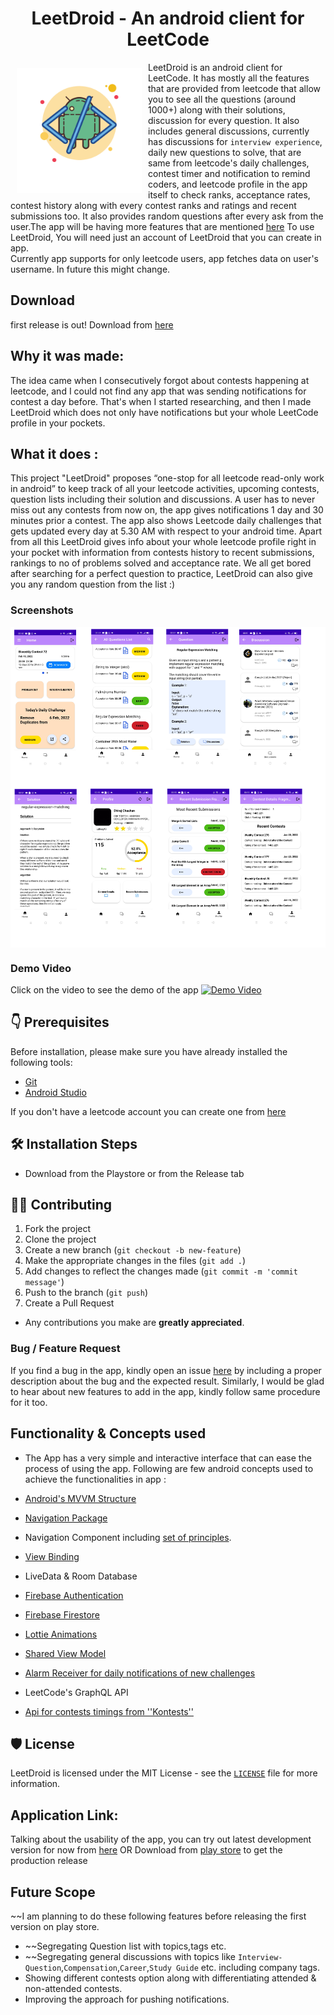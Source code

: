<h1 align="center">LeetDroid - An android client for LeetCode</h1>

<img src ="app/src/main/res/drawable/app_logo.png" align="left" width="200" hspace="10" vspace="10">

LeetDroid is an android client for LeetCode. It has mostly all the features that are provided from leetcode that allow
you to see all the questions (around 1000+) along with their solutions, discussion for every question. It also includes
general discussions, currently has discussions for ``interview experience``, daily new questions to solve, that are same
from leetcode's daily challenges, contest timer and notification to remind coders, and leetcode profile in the app itself to
check ranks, acceptance rates, contest history along with every contest ranks and ratings and recent submissions too. It
also provides random questions after every ask from the user.The app will be having more features that are
mentioned [here](https://github.com/cdhiraj40/LeetDroid/blob/main/README.md#future-scope)
To use LeetDroid, You will need just an account of LeetDroid that you can create in app.
<br/>Currently app supports for only leetcode users, app fetches data on user's username. In future this might change.

## Download
first release is out! Download from [here](https://play.google.com/store/apps/details?id=com.cdhiraj40.leetdroid)

## Why it was made:

The idea came when I consecutively forgot about contests happening at leetcode, and I could not find any app that was
sending notifications for contest a day before. That's when I started researching, and then I made LeetDroid which does
not only have notifications but your whole LeetCode profile in your pockets.

## What it does :

This project "LeetDroid" proposes “one-stop for all leetcode read-only work in android” to keep track of all your
leetcode activities, upcoming contests, question lists including their solution and discussions. A user has to never
miss out any contests from now on, the app gives notifications 1 day and 30 minutes prior a contest. The app also shows
Leetcode daily challenges that gets updated every day at 5.30 AM with respect to your android time. Apart from all this
LeetDroid gives info about your whole leetcode profile right in your pocket with information from contests history to
recent submissions, rankings to no of problems solved and acceptance rate. We all get bored after searching for a
perfect question to practice, LeetDroid can also give you any random question from the list :)

### Screenshots

<img src ="app/assets/leetdroid_collage.png" align="center">

### Demo Video

Click on the video to see the demo of the app
[![Demo Video](https://img.youtube.com/vi/4K_OnKxRmek/0.jpg)](https://youtu.be/4K_OnKxRmek)

## 👇 Prerequisites

Before installation, please make sure you have already installed the following tools:

- [Git](https://git-scm.com/downloads)
- [Android Studio](https://developer.android.com/studio)

If you don't have a leetcode account you can create one from [here](https://leetcode.com/accounts/signup/)

## 🛠️ Installation Steps

- Download from the Playstore or from the Release tab

## 👨‍💻 Contributing


1. Fork the project
2. Clone the project
3. Create a new branch (`git checkout -b new-feature`)
4. Make the appropriate changes in the files (` git add . `)
5. Add changes to reflect the changes made (`git commit -m 'commit message'`)
6. Push to the branch (` git push `)
7. Create a Pull Request
- Any contributions you make are **greatly appreciated**.

### Bug / Feature Request

If you find a bug in the app, kindly open an issue [here](https://github.com/cdhiraj40/LeetDroid/issues/new) by
including a proper description about the bug and the expected result. Similarly, I would be glad to hear about new
features to add in the app, kindly follow same procedure for it too.

## Functionality & Concepts used

- The App has a very simple and interactive interface that can ease the process of using the app. Following are few
  android concepts used to achieve the functionalities in app :

- [Android's MVVM Structure](https://developer.android.com/jetpack/guide)
- [Navigation Package](https://developer.android.com/reference/androidx/navigation/package-summary)
- Navigation Component
  including [set of principles](https://developer.android.com/guide/navigation/navigation-principles).
- [View Binding](https://developer.android.com/topic/libraries/view-binding)
- LiveData & Room Database
- [Firebase Authentication](https://firebase.google.com/docs/auth)
- [Firebase Firestore](https://firebase.google.com/docs/firestore)
- [Lottie Animations](https://airbnb.io/lottie/#/)
- [Shared View Model](https://developer.android.com/codelabs/basic-android-kotlin-training-shared-viewmodel)
- [Alarm Receiver for daily notifications of new challenges](https://developer.android.com/training/scheduling/alarms)
- LeetCode's GraphQL API
- [Api for contests timings from ''Kontests''](https://kontests.net/)

## 🛡️ License

LeetDroid is licensed under the MIT License - see the [`LICENSE`](LICENSE) file for more information.

## Application Link:

Talking about the usability of the app, you can try out latest development version for now
from [here](https://github.com/cdhiraj40/LeetDroid/blob/main/app/release/app-release.apk)
OR Download from [play store](https://play.google.com/store/apps/details?id=com.cdhiraj40.leetdroid) to get the production release

## Future Scope

~~I am planning to do these following features before releasing the first version on play store.

- ~~Segregating Question list with topics,tags etc.
- ~~Segregating general discussions with topics like ``Interview-Question``,``Compensation``,``Career``,``Study Guide``
  etc. including company tags.
- Showing different contests option along with differentiating attended & non-attended contests.
- Improving the approach for pushing notifications.
